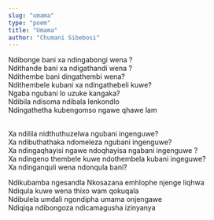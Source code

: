 ```yaml
---
slug: "umama"
type: "poem"
title: "Umama"
author: "Chumani Sibebosi"
---
```


Ndibonge bani xa ndingabongi wena ? <br>
Ndithande bani xa ndigathandi wena ?<br>
Ndithembe bani dingathembi wena?<br>
Ndithembele kubani xa ndingathebeli kuwe?<br>
Ngaba ngubani lo uzuke kangaka?<br>
Ndibila ndisoma ndibala lenkondlo <br>
Ndingathetha kubengomso ngawe qhawe lam<br><br>

Xa ndilila nidthuthuzelwa ngubani ingenguwe? <br>
Xa ndibuthathaka ndomeleza ngubani ingenguwe?<br>
Xa ndingaqhayisi ngawe ndoqhayisa ngabani ingenguwe ?<br>
Xa ndingeno thembele kuwe ndothembela kubani ingeguwe?<br>
Xa ndinganquli wena ndonqula bani?<br>

Ndikubamba ngesandla Nkosazana emhlophe njenge liqhwa<br>
Ndiqula kuwe wena thixo wam qokuqala<br>
Ndibulela umdali ngondipha umama onjengawe <br>
Ndiqiqa ndibongoza ndicamagusha izinyanya
